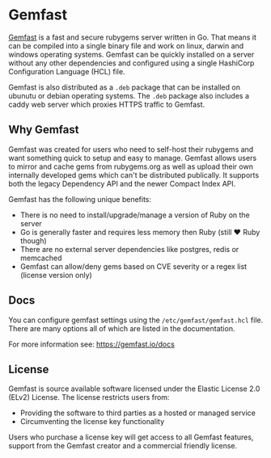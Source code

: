 # Gemfast

[Gemfast](https://gemfast.io) is a fast and secure rubygems server written in Go. That means it can be compiled into a single binary file and work on linux, darwin and windows operating systems. Gemfast can be quickly installed on a server without any other dependencies and configured using a single HashiCorp Configuration Language (HCL) file.

Gemfast is also distributed as a `.deb` package that can be installed on ubunutu or debian operating systems. The `.deb` package also includes a caddy web server which proxies HTTPS traffic to Gemfast.

## Why Gemfast

Gemfast was created for users who need to self-host their rubygems and want something quick to setup and easy to manage. Gemfast allows users to mirror and cache gems from rubygems.org as well as upload their own internally developed gems which can't be distributed publically. It supports both the legacy Dependency API and the newer Compact Index API.

Gemfast has the following unique benefits:

* There is no need to install/upgrade/manage a version of Ruby on the server
* Go is generally faster and requires less memory then Ruby (still :heart: Ruby though)
* There are no external server dependencies like postgres, redis or memcached
* Gemfast can allow/deny gems based on CVE severity or a regex list (license version only)

## Docs

You can configure gemfast settings using the `/etc/gemfast/gemfast.hcl` file. There are many options all of which are listed in the documentation.

For more information see: https://gemfast.io/docs

## License

Gemfast is source available software licensed under the Elastic License 2.0 (ELv2) License. The license restricts users from:

* Providing the software to third parties as a hosted or managed service
* Circumventing the license key functionality

Users who purchase a license key will get access to all Gemfast features, support from the Gemfast creator and a commercial friendly license.